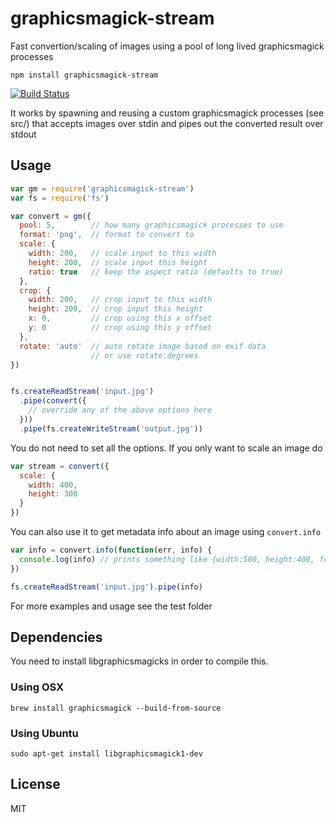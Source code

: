 # graphicsmagick-stream

Fast convertion/scaling of images using a pool of long lived graphicsmagick processes

```
npm install graphicsmagick-stream
```

[![Build Status](https://travis-ci.org/e-conomic/graphicsmagick-stream.png)](https://travis-ci.org/e-conomic/graphicsmagick-stream)

It works by spawning and reusing a custom graphicsmagick processes (see src/) that
accepts images over stdin and pipes out the converted result over stdout

## Usage

``` js
var gm = require('graphicsmagick-stream')
var fs = require('fs')

var convert = gm({
  pool: 5,        // how many graphicsmagick processes to use
  format: 'png',  // format to convert to
  scale: {
    width: 200,   // scale input to this width
    height: 200,  // scale input this height
    ratio: true   // keep the aspect ratio (defaults to true)
  },
  crop: {
    width: 200,   // crop input to this width
    height: 200,  // crop input this height
    x: 0,         // crop using this x offset
    y: 0          // crop using this y offset
  },
  rotate: 'auto'  // auto rotate image based on exif data
                  // or use rotate:degrees
})


fs.createReadStream('input.jpg')
  .pipe(convert({
    // override any of the above options here
  }))
  .pipe(fs.createWriteStream('output.jpg'))
```

You do not need to set all the options. If you only want to scale an image do

``` js
var stream = convert({
  scale: {
    width: 400,
    height: 300
  }
})
```

You can also use it to get metadata info about an image using `convert.info`

``` js
var info = convert.info(function(err, info) {
  console.log(info) // prints something like {width:500, height:400, format:'png'}
})

fs.createReadStream('input.jpg').pipe(info)
```

For more examples and usage see the test folder

## Dependencies

You need to install libgraphicsmagicks in order to compile this.

### Using OSX

```
brew install graphicsmagick --build-from-source
```

### Using Ubuntu

```
sudo apt-get install libgraphicsmagick1-dev
```

## License

MIT
